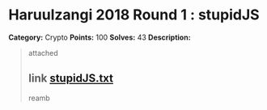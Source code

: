 # Haruulzangi 2018 Round 1 : stupidJS

**Category:** Crypto
**Points:** 100
**Solves:** 43
**Description:**

>attached
>
>link [stupidJS.txt](./stupidJS.txt)
>--
>reamb


